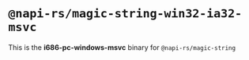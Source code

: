 # `@napi-rs/magic-string-win32-ia32-msvc`

This is the **i686-pc-windows-msvc** binary for `@napi-rs/magic-string`
